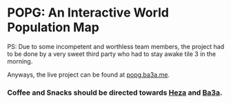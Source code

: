 # POPG: An Interactive World Population Map

PS: Due to some incompetent and worthless team members, the project had to be done by a very sweet third party who had to stay awake tile 3 in the morning.

Anyways, the live project can be found at [popg.ba3a.me](https://popg.ba3a.me/).

### Coffee and Snacks should be directed towards [Heza](https://github.com/heza_ru) and [Ba3a](https://github.com/ba3a).